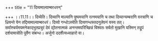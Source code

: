+++
title = "11 दिव्यमाल्याम्बरधरन्"

+++
।।11.11।। दिव्येति। दिव्यानि माल्यानि पुष्पमयानि रत्नमयानि च तथा
दिव्यान्यम्बराणि वस्त्राणि च ध्रियन्ते येन तद्दिव्यमाल्याम्बरधरं। दिव्यो
गन्धोऽस्येति दिव्यगन्धस्तदनुलेपनं यस्य तत्।
सर्वाश्चर्यमयमनेकाद्भुतप्रचुरं देवं द्योतनात्मकं अनन्तमपरिच्छिन्नं
विश्वतः सर्वतो मुखानि यस्मिन् तद्रूपं दर्शयामासेति पूर्वेण संबन्धः।
अर्जुनो ददर्शेत्यध्याहारो वा।
